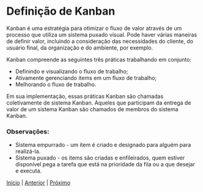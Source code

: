 # Definição de Kanban

Kanban é uma estratégia para otimizar o fluxo de valor através de um processo que utiliza um sistema puxado visual. Pode haver várias maneiras de definir valor, incluindo a consideração das necessidades do cliente, do usuário final, da organização e do ambiente, por exemplo.

Kanban compreende as seguintes três práticas trabalhando em conjunto:

- Definindo e visualizando o fluxo de trabalho;
- Ativamente gerenciando items em um fluxo de trabalho;
- Melhorando o fluxo de trabalho.

Em sua implementação, essas práticas Kanban são chamadas coletivamente de sistema Kanban. Aqueles que participam da entrega de valor de um sistema Kanban são chamados de membros do sistema Kanban.

### Observações:

- Sistema empurrado - um item é criado e designado para alguém para realizá-la.
- Sistema puxado - os items são criadas e enfileirados, quem estiver disponível pega a tarefa que está na prioridade da fila ou a que desejar e executa.

[Início](README.md) | [Anterior](README.md) | [Próximo](why_use_kanban.md)

